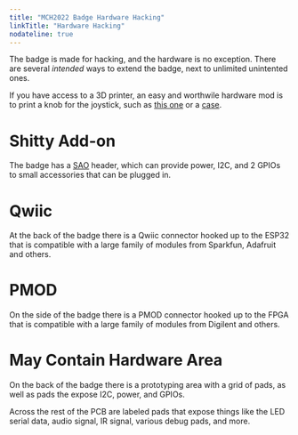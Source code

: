 ```yaml
---
title: "MCH2022 Badge Hardware Hacking"
linkTitle: "Hardware Hacking"
nodateline: true
---
```


The badge is made for hacking, and the hardware is no exception. There are several *intended* ways to extend the badge, next to unlimited unintented ones.

If you have access to a 3D printer, an easy and worthwile hardware mod is to
print a knob for the joystick, such as [this
one](https://www.thingiverse.com/thing:5429071) or a [case](https://twitter.com/daveborghuis/status/1549144081825255424).

# Shitty Add-on

The badge has a [SAO](https://hackaday.com/2019/03/20/introducing-the-shitty-add-on-v1-69bis-standard/) header,
which can provide power, I2C, and 2 GPIOs to small accessories that can be plugged in.

# Qwiic

At the back of the badge there is a Qwiic connector hooked up to the ESP32 that is compatible with a large family of modules from Sparkfun, Adafruit and others.

# PMOD

On the side of the badge there is a PMOD connector hooked up to the FPGA that is compatible with a large family of modules from Digilent and others.

# May Contain Hardware Area

On the back of the badge there is a prototyping area with a grid of pads, as well as pads the expose I2C, power, and GPIOs.

Across the rest of the PCB are labeled pads that expose things like the LED serial data, audio signal, IR signal, various debug pads, and more.
